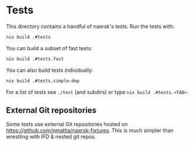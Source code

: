 # Tests

This directory contains a handful of naersk's tests. Run the tests with:

```bash
nix build .#tests
```

You can build a subset of fast tests:

```bash
nix build .#tests.fast
```

You can also build tests individually:

```bash
nix build .#tests.simple-dep
```

For a list of tests see `./test` (and subdirs) or type `nix build .#tests.<TAB>`.


## External Git repositories

Some tests use external Git repositories hosted on
https://github.com/nmattia/naersk-fixtures. This is much simpler than wrestling
with IFD & nested git repos.
